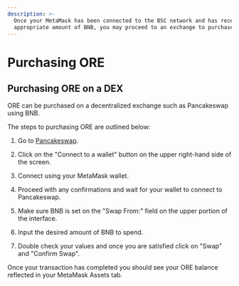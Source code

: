 ```yaml
---
description: >-
  Once your MetaMask has been connected to the BSC network and has received an
  appropriate amount of BNB, you may proceed to an exchange to purchase ORE.
---
```


# Purchasing ORE

## Purchasing ORE on a DEX

ORE can be purchased on a decentralized exchange such as Pancakeswap using BNB.

The steps to purchasing ORE are outlined below:

1. Go to [Pancakeswap](https://pancakeswap.finance/swap#/swap?outputCurrency=0x413b8677922ba59b7e75330ce0d5f8749b952e06).

2. Click on the "Connect to a wallet" button on the upper right-hand side of the screen.

3. Connect using your MetaMask wallet.

4. Proceed with any confirmations and wait for your wallet to connect to Pancakeswap.

5. Make sure BNB is set on the "Swap From:" field on the upper portion of the interface.

6. Input the desired amount of BNB to spend.

7. Double check your values and once you are satisfied click on "Swap" and "Confirm Swap".

Once your transaction has completed you should see your ORE balance reflected in your MetaMask Assets tab.





